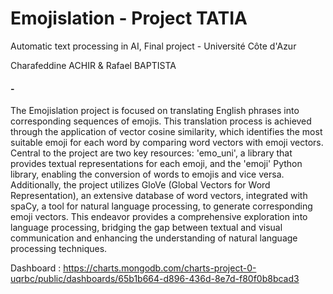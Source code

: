 # Emojislation - Project TATIA
Automatic text processing in AI, Final project - Université Côte d'Azur

Charafeddine ACHIR & Rafael BAPTISTA

#### -

The Emojislation project is focused on translating English phrases into corresponding sequences of emojis. This translation process is achieved through the application of vector cosine similarity, which identifies the most suitable emoji for each word by comparing word vectors with emoji vectors. Central to the project are two key resources: 'emo_uni', a library that provides textual representations for each emoji, and the 'emoji' Python library, enabling the conversion of words to emojis and vice versa. Additionally, the project utilizes GloVe (Global Vectors for Word Representation), an extensive database of word vectors, integrated with spaCy, a tool for natural language processing, to generate corresponding emoji vectors. This endeavor provides a comprehensive exploration into language processing, bridging the gap between textual and visual communication and enhancing the understanding of natural language processing techniques.

Dashboard : https://charts.mongodb.com/charts-project-0-uqrbc/public/dashboards/65b1b664-d896-436d-8e7d-f80f0b8bcad3
